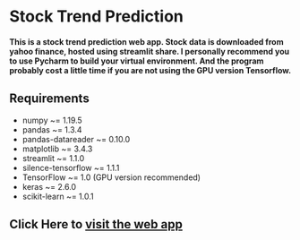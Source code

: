 # Stock Trend Prediction
#### This is a stock trend prediction web app. Stock data is downloaded from yahoo finance, hosted using streamlit share. I personally recommend you to use Pycharm to build your virtual environment. And the program probably cost a little time if you are not using the GPU version Tensorflow.


## Requirements
- numpy ~= 1.19.5 
- pandas ~= 1.3.4 
- pandas-datareader ~= 0.10.0
- matplotlib ~= 3.4.3 
- streamlit ~= 1.1.0 
- silence-tensorflow ~= 1.1.1
- TensorFlow ~= 1.0 (GPU version recommended)
- keras ~= 2.6.0 
- scikit-learn ~= 1.0.1


## Click Here to [visit the web app](https://share.streamlit.io/joykishansharma/stock-trend-prediction/app.py)
